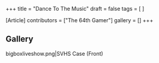 +++
title = "Dance To The Music"
draft = false
tags = [ ]

[Article]
contributors = ["The 64th Gamer"]
gallery = []
+++
## Gallery ##
bigboxliveshow.png|SVHS Case (Front)